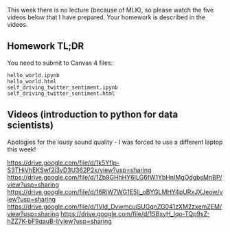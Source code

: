 This week there is no lecture (because of MLK), so please watch the five videos below that
I have prepared.  Your homework is described in the videos.

## Homework TL;DR

You need to submit to Canvas 4 files:

```
hello_world.ipynb
hello_world.html
self_driving_twitter_sentiment.ipynb
self_driving_twitter_sentiment.html
```

## Videos (introduction to python for data scientists)

Apologies for the lousy sound quality - I was forced to use a different laptop this week!

https://drive.google.com/file/d/1k5Yflp-S3THiVhEKSwf2j3yD3U362P2x/view?usp=sharing
https://drive.google.com/file/d/1Zb9GHhHY6ILG6fW1YbHnIMgOdgbsMnBP/view?usp=sharing
https://drive.google.com/file/d/16RiW7WG1E5li_oBYGLMHY4pURxJXJeow/view?usp=sharing
https://drive.google.com/file/d/1VId_DvwmcuiSUGqnZG041zXM2zxemZEM/view?usp=sharing
https://drive.google.com/file/d/1SBxyH_lqo-TQp9sZ-hZZ7K-bF9qauB-I/view?usp=sharing

